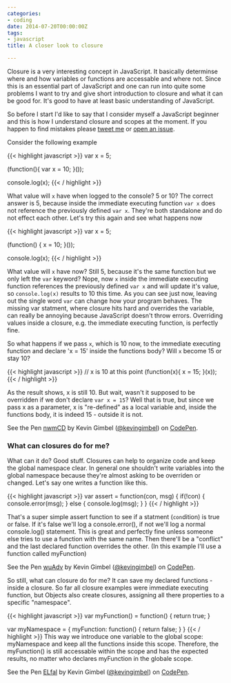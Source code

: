 ```yaml
---
categories:
- coding
date: 2014-07-20T00:00:00Z
tags:
- javascript
title: A closer look to closure

---
```


Closure is a very interesting concept in JavaScript. It basically determinse where and how variables or
functions are accessable and where not. Since this is an essential part of JavaScript and one can run into quite some
problems I want to try and give short introduction to closure and what it can be good for. It's good to have at least
basic understanding of JavaScript.

So before I start I'd like to say that I consider myself a JavaScript beginner and this is how I understand closure
and scopes at the moment. If you happen to find mistakes please [tweet me](https://twitter.com/_kevinatari) or [open an
issue](https://github.com/kevingimbel/kevingimbel.github.io/issues?page=1&state=open).

Consider the following example

{{< highlight javascript >}}
var x = 5;

(function(){
  var x = 10;
}());

console.log(x);
{{< / highlight >}}

What value will `x` have when logged to the console? 5 or 10? The correct answer is 5, because inside the immediate
executing function `var x` does not reference the previously defined `var x`. They're both standalone and do not effect
each other. Let's try this again and see what happens now

{{< highlight javascript >}}
var x = 5;

(function() {
  x = 10;
}());

console.log(x);
{{< / highlight >}}

What value will `x` have now? Still 5, because it's the same function but we only left the `var` keyword? Nope, now `x`
inside the immediate executing function references the previously defined `var x` and will update it's value, so
`console.log(x)` results to 10 this time. As you can see just now, leaving out the single word `var` can change how your
program behaves. The missing var statment, where closure hits hard and overrides the variable, can really be annoying
because JavaScript doesn't throw errors. Overriding values inside a closure, e.g. the immediate executing function, is
perfectly fine.

So what happens if we pass `x`, which is 10 now, to the immediate executing function and declare 'x = 15' inside the
functions body? Will `x` become 15 or stay 10?

{{< highlight javascript >}}
// x is 10 at this point
(function(x){
	x = 15;
}(x));
{{< / highlight >}}

As the result shows, x is still 10. But wait, wasn't it supposed to be overridden if we don't declare `var x = 15`? Well
that is true, but since we pass x as a parameter, x is "re-defined" as a local variable and, inside the functions body, it is
indeed 15 - outside it is not.

<p data-height="268" data-theme-id="647" data-slug-hash="nwmCD" data-default-tab="result" class='codepen'>See the Pen <a
href='http://codepen.io/kevingimbel/pen/nwmCD/'>nwmCD</a> by Kevin Gimbel (<a
href='http://codepen.io/kevingimbel'>@kevingimbel</a>) on <a href='http://codepen.io'>CodePen</a>.</p>


### What can closures do for me?

What can it do? Good stuff. Closures can help to organize code and keep the global namespace clear. In general one shouldn't write variables into the global namespace because they're almost asking to be overriden or changed. Let's say one writes a function like this.

{{< highlight javascript >}}
var assert = function(con, msg) {
  if(!con) {
    console.error(msg);
  } else {
    console.log(msg);
  }
}
{{< / highlight >}}

That's a super simple assert function to see if a statment (`con`dition) is true or false. If it's false we'll log a console.error(), if not we'll log a normal console.log() statement. This is great and perfectly fine unless someone else
tries to use a function with the same name. Then there'll be a "conflict" and the last declared function overrides the other. (In this example I'll use a function called myFunction)

<p data-height="268" data-theme-id="647" data-slug-hash="wuAdv" data-default-tab="result" class='codepen'>See the Pen <a
href='http://codepen.io/kevingimbel/pen/wuAdv/'>wuAdv</a> by Kevin Gimbel (<a
href='http://codepen.io/kevingimbel'>@kevingimbel</a>) on <a href='http://codepen.io'>CodePen</a>.</p>

So still, what can closure do for me? It can save my declared functions - inside a closure. So far all closure examples were immediate executing function, but Objects also create closures, assigning all there properties to a specific "namespace".

{{< highlight javascript >}}
var myFunction() = function() {
  return true;
}

var myNamespace = {
  myFunction: function() {
    return false;
  }
}
{{< / highlight >}}
This way we introduce one variable to the global scope: myNamespace and keep all the functions inside this scope.
Therefore, the myFunction() is still accessable within the scope and has the expected results, no matter who
declares myFunction in the globale scope.

<p data-height="268" data-theme-id="647" data-slug-hash="ELfal" data-default-tab="result" class='codepen'>See the Pen <a
href='http://codepen.io/kevingimbel/pen/ELfal/'>ELfal</a> by Kevin Gimbel (<a
href='http://codepen.io/kevingimbel'>@kevingimbel</a>) on <a href='http://codepen.io'>CodePen</a>.</p>
<script async src="//codepen.io/assets/embed/ei.js"></script>
